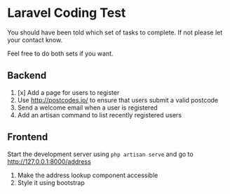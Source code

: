 # Laravel Coding Test

You should have been told which set of tasks to complete. If not please let your contact know.

Feel free to do both sets if you want. 

## Backend

1. [x] Add a page for users to register
2. Use http://postcodes.io/ to ensure that users submit a valid postcode
3. Send a welcome email when a user is registered
4. Add an artisan command to list recently registered users

## Frontend

Start the development server using `php artisan serve` and go to http://127.0.0.1:8000/address

1. Make the address lookup component accessible
2. Style it using bootstrap
